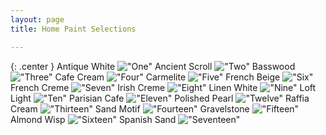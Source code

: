 ```yaml
---
layout: page 
title: Home Paint Selections

---
```



{: .center }
Antique White
!["One"](http://sguerri.com/images/house/antique_white.png "Antique White")
Ancient Scroll
!["Two"](http://sguerri.com/images/house/ancient_scroll.png "Ancient Scroll")
Basswood
!["Three"](http://sguerri.com/images/house/basswood.png "Basswood")
Cafe Cream
!["Four"](http://sguerri.com/images/house/cafe_cream.png "Cafe Cream")
Carmelite
!["Five"](http://sguerri.com/images/house/carmelite.png "Carmelite")
French Beige
!["Six"](http://sguerri.com/images/house/french_beige.png "French Beige")
French Creme
!["Seven"](http://sguerri.com/images/house/french_creme.png "French Creme")
Irish Creme
!["Eight"](http://sguerri.com/images/house/irish_creme.png "Irish Creme")
Linen White
!["Nine"](http://sguerri.com/images/house/linen_white.png "Linen White")
Loft Light
!["Ten"](http://sguerri.com/images/house/loft_light.png "Loft Light")
Parisian Cafe
!["Eleven"](http://sguerri.com/images/house/parisian_cafe.png "Parisian Cafe")
Polished Pearl
!["Twelve"](http://sguerri.com/images/house/polished_pearl.png "Polished Pearl")
Raffia Cream
!["Thirteen"](http://sguerri.com/images/house/raffia_cream.png "Raffia Cream")
Sand Motif
!["Fourteen"](http://sguerri.com/images/house/sand_motif.png "Sand Motif")
Gravelstone
!["Fifteen"](http://sguerri.com/images/house/gravelstone.png "Gravelstone")
Almond Wisp
!["Sixteen"](http://sguerri.com/images/house/almond_wisp.png "Almond Wisp")
Spanish Sand
!["Seventeen"](http://sguerri.com/images/house/spanish_sand.png "Spanish Sand")

[//]: # (https://github.com/jekyll/jekyll/issues/3219)

